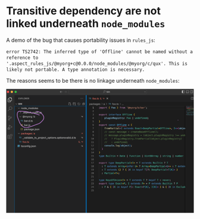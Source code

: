 Transitive dependency are not linked underneath `node_modules`
===============

A demo of the bug that causes portability issues in `rules_js`:

```
error TS2742: The inferred type of 'Offline' cannot be named without a reference to '.aspect_rules_js/@myorg+c@0.0.0/node_modules/@myorg/c/qux'. This is likely not portable. A type annotation is necessary.
```

The reasons seems to be there is no linkage underneath `node_modules`:

![Screenshot of the bug](screenshot.png "Screenshot")
